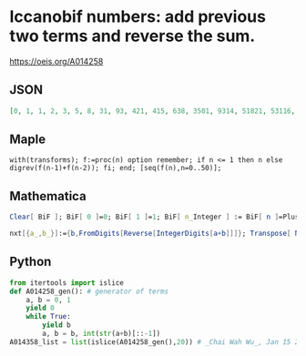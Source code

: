 # Iccanobif numbers: add previous two terms and reverse the sum\.
https://oeis.org/A014258
## JSON
```JSON
[0, 1, 1, 2, 3, 5, 8, 31, 93, 421, 415, 638, 3501, 9314, 51821, 53116, 739401, 715297, 8964541, 8389769, 1345371, 415379, 570671, 50689, 63126, 518311, 734185, 6942521, 6076767, 88291031, 89776349, 83760871, 22735371, 242694601, 279924562, 361916225, 787048146]
```
## Maple
```Maple
with(transforms); f:=proc(n) option remember; if n <= 1 then n else digrev(f(n-1)+f(n-2)); fi; end; [seq(f(n),n=0..50)];
```
## Mathematica
```Mathematica
Clear[ BiF ]; BiF[ 0 ]=0; BiF[ 1 ]=1; BiF[ n_Integer ] := BiF[ n ]=Plus@@(IntegerDigits[ BiF[ n-2 ]+BiF[ n-1 ], 10 ]//(#*Array[ 10^#&, Length[ # ], 0 ])&); Array[ BiF, 40, 0 ]
```
```Mathematica
nxt[{a_,b_}]:={b,FromDigits[Reverse[IntegerDigits[a+b]]]}; Transpose[ NestList[ nxt,{0,1},40]][[1]] (* _Harvey P. Dale_, Jun 15 2013 *)
```
## Python
```Python
from itertools import islice
def A014258_gen(): # generator of terms
    a, b = 0, 1
    yield 0
    while True:
        yield b
        a, b = b, int(str(a+b)[::-1])
A014358_list = list(islice(A014258_gen(),20)) # _Chai Wah Wu_, Jan 15 2022
```
